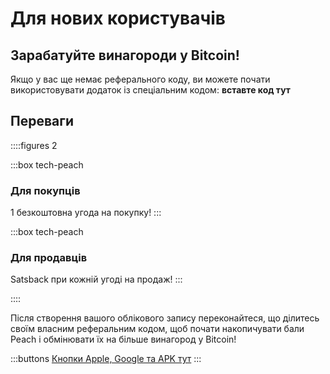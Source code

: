 # Для нових користувачів
## Зарабатуйте винагороди у Bitcoin!

Якщо у вас ще немає реферального коду, ви можете почати використовувати додаток із спеціальним кодом: **вставте код тут**

## Переваги
::::figures 2

:::box tech-peach
### Для покупців
1 безкоштовна угода на покупку!
:::

:::box tech-peach
### Для продавців
Satsback при кожній угоді на продаж!
:::

::::

Після створення вашого облікового запису переконайтеся, що ділитесь своїм власним реферальним кодом, щоб почати накопичувати бали Peach і обмінювати їх на більше винагород у Bitcoin!

:::buttons
[Кнопки Apple, Google та APK тут]()
:::
